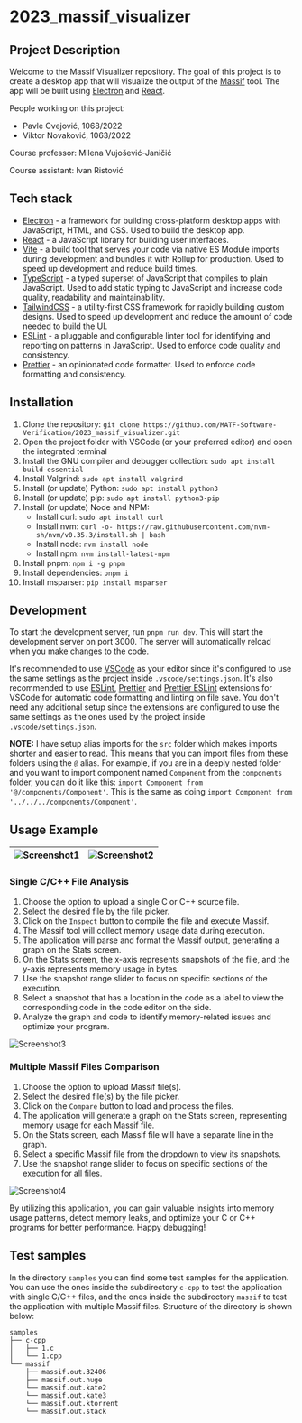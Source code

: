 # 2023_massif_visualizer

## Project Description

Welcome to the Massif Visualizer repository. The goal of this project is to create a desktop app that will visualize the output of the [Massif](https://valgrind.org/docs/manual/ms-manual.html) tool. The app will be built using [Electron](https://www.electronjs.org/) and [React](https://reactjs.org/).

People working on this project:
- Pavle Cvejović, 1068/2022
- Viktor Novaković, 1063/2022

Course professor: Milena Vujošević-Janičić

Course assistant: Ivan Ristović

## Tech stack

- [Electron](https://www.electronjs.org/) - a framework for building cross-platform desktop apps with JavaScript, HTML, and CSS. Used to build the desktop app.
- [React](https://reactjs.org/) - a JavaScript library for building user interfaces.
- [Vite](https://vitejs.dev/) - a build tool that serves your code via native ES Module imports during development and bundles it with Rollup for production. Used to speed up development and reduce build times.
- [TypeScript](https://www.typescriptlang.org/) - a typed superset of JavaScript that compiles to plain JavaScript. Used to add static typing to JavaScript and increase code quality, readability and maintainability.
- [TailwindCSS](https://tailwindcss.com/) - a utility-first CSS framework for rapidly building custom designs. Used to speed up development and reduce the amount of code needed to build the UI.
- [ESLint](https://eslint.org/) - a pluggable and configurable linter tool for identifying and reporting on patterns in JavaScript. Used to enforce code quality and consistency.
- [Prettier](https://prettier.io/) - an opinionated code formatter. Used to enforce code formatting and consistency.

## Installation

1. Clone the repository: `git clone https://github.com/MATF-Software-Verification/2023_massif_visualizer.git`
2. Open the project folder with VSCode (or your preferred editor) and open the integrated terminal
3. Install the GNU compiler and debugger collection: `sudo apt install build-essential`
4. Install Valgrind: `sudo apt install valgrind`
5. Install (or update) Python: `sudo apt install python3`
6. Install (or update) pip: `sudo apt install python3-pip`
7. Install (or update) Node and NPM:
   - Install curl: `sudo apt install curl`
   - Install nvm: `curl -o- https://raw.githubusercontent.com/nvm-sh/nvm/v0.35.3/install.sh | bash`
   - Install node: `nvm install node`
   - Install npm: `nvm install-latest-npm`
8. Install pnpm: `npm i -g pnpm`
9. Install dependencies: `pnpm i`
10. Install msparser: `pip install msparser`

## Development

To start the development server, run `pnpm run dev`. This will start the development server on port 3000. The server will automatically reload when you make changes to the code.

It's recommended to use [VSCode](https://code.visualstudio.com/) as your editor since it's configured to use the same settings as the project inside `.vscode/settings.json`. It's also recommended to use [ESLint](https://marketplace.visualstudio.com/items?itemName=dbaeumer.vscode-eslint), [Prettier](https://marketplace.visualstudio.com/items?itemName=esbenp.prettier-vscode) and [Prettier ESLint](https://marketplace.visualstudio.com/items?itemName=rvest.vs-code-prettier-eslint) extensions for VSCode for automatic code formatting and linting on file save. You don't need any additional setup since the extensions are configured to use the same settings as the ones used by the project inside `.vscode/settings.json`.

**NOTE:** I have setup alias imports for the `src` folder which makes imports shorter and easier to read. This means that you can import files from these folders using the `@` alias. For example, if you are in a deeply nested folder and you want to import component named `Component` from the `components` folder, you can do it like this: `import Component from '@/components/Component'`. This is the same as doing `import Component from '../../../components/Component'`.

## Usage Example

| ![Screenshot1](https://github.com/MATF-Software-Verification/2023_massif_visualizer/assets/76535188/6bf382f5-8ce2-44bd-8777-79f3c24906cd) | ![Screenshot2](https://github.com/MATF-Software-Verification/2023_massif_visualizer/assets/76535188/356b80a0-3067-4d12-a8c1-24d2f6fd4640) |
| ----------------------------------------------------------------------------------------------------------------------------------------- | ----------------------------------------------------------------------------------------------------------------------------------------- |

### Single C/C++ File Analysis

1. Choose the option to upload a single C or C++ source file.
2. Select the desired file by the file picker.
3. Click on the `Inspect` button to compile the file and execute Massif.
4. The Massif tool will collect memory usage data during execution.
5. The application will parse and format the Massif output, generating a graph on the Stats screen.
6. On the Stats screen, the x-axis represents snapshots of the file, and the y-axis represents memory usage in bytes.
7. Use the snapshot range slider to focus on specific sections of the execution.
8. Select a snapshot that has a location in the code as a label to view the corresponding code in the code editor on the side.
9. Analyze the graph and code to identify memory-related issues and optimize your program.

![Screenshot3](https://github.com/MATF-Software-Verification/2023_massif_visualizer/assets/76535188/c709d88b-3fc3-4c1f-af3b-bb170c045226)

### Multiple Massif Files Comparison

1. Choose the option to upload Massif file(s).
2. Select the desired file(s) by the file picker.
3. Click on the `Compare` button to load and process the files.
4. The application will generate a graph on the Stats screen, representing memory usage for each Massif file.
5. On the Stats screen, each Massif file will have a separate line in the graph.
6. Select a specific Massif file from the dropdown to view its snapshots.
7. Use the snapshot range slider to focus on specific sections of the execution for all files.

![Screenshot4](https://github.com/MATF-Software-Verification/2023_massif_visualizer/assets/76535188/a1d8100a-d91a-4c40-b04b-1d439f41d536)

By utilizing this application, you can gain valuable insights into memory usage patterns, detect memory leaks, and optimize your C or C++ programs for better performance. Happy debugging!

## Test samples

In the directory `samples` you can find some test samples for the application. You can use the ones inside the subdirectory `c-cpp` to test the application with single C/C++ files, and the ones inside the subdirectory `massif` to test the application with multiple Massif files. Structure of the directory is shown below:

```
samples
├── c-cpp
│   ├── 1.c
│   └── 1.cpp
└── massif
    ├── massif.out.32406
    ├── massif.out.huge
    └── massif.out.kate2
    └── massif.out.kate3
    └── massif.out.ktorrent
    └── massif.out.stack
```
